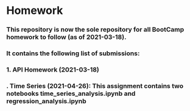 # Homework
### This repository is now the sole repository for all BootCamp homework to follow (as of 2021-03-18).
### It contains the following list of submissions:
### 1. API Homework (2021-03-18)
### . Time Series (2021-04-26): This assignment contains two notebooks time_series_analysis.ipynb and regression_analysis.ipynb
